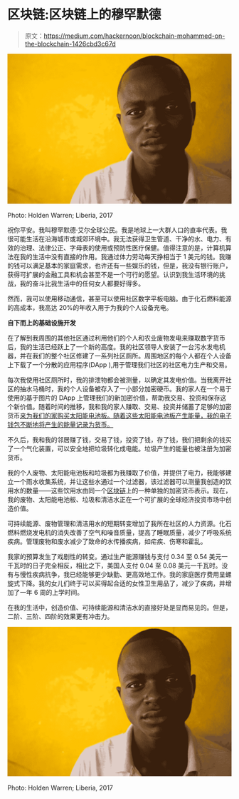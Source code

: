 # 区块链:区块链上的穆罕默德

> 原文：<https://medium.com/hackernoon/blockchain-mohammed-on-the-blockchain-1426cbd3c67d>

![](img/9cd91c567a07f45bddfa100d7b9484da.png)

Photo: Holden Warren; Liberia, 2017

祝你平安。我叫穆罕默德·艾尔全球公民。我是地球上一大群人口的直率代表。我很可能生活在沿海城市或城郊环境中。我无法获得卫生管道、干净的水、电力、有效的治理、法律公正、字母表的使用或预防性医疗保健。值得注意的是，计算机算法在我的生活中没有直接的作用。我通过体力劳动每天挣相当于 1 美元的钱。我赚的钱可以满足基本的家庭需求，也许还有一些娱乐的钱，但是，我没有银行账户，获得可扩展的金融工具和机会甚至不是一个可行的愿望。认识到我生活环境的挑战，我的奋斗比我生活中的任何女人都要好得多。

然而，我可以使用移动通信，甚至可以使用社区数字平板电脑。由于化石燃料能源的高成本，我高达 20%的年收入用于为我的个人设备充电。

**自下而上的基础设施开发**

在了解到我周围的其他社区通过利用他们的个人和农业废物发电来赚取数字货币后，我的生活已经跃上了一个新的高度。我的社区领导人安装了一台污水发电机器，并在我们的整个社区修建了一系列社区厕所。周围地区的每个人都在个人设备上下载了一个分散的应用程序(DApp ),用于管理我们社区的社区电力生产和交易。

每次我使用社区厕所时，我的排泄物都会被测量，以确定其发电价值。当我离开社区的抽水马桶时，我的个人设备被存入了一小部分加密硬币。我的家人在一个易于使用的基于图片的 DApp 上管理我们的新加密价值，帮助我交易、投资和保存这个新价值。随着时间的推移，我和我的家人赚取、交易、投资并储蓄了足够的加密货币[来为我们的家购买太阳能电池板。随着这些太阳能电池板产生能量，我的电子钱包不断地将产生的能量记录为货币。](https://hackernoon.com/tagged/cryptocurrency)

不久后，我和我的邻居赚了钱，交易了钱，投资了钱，存了钱，我们把剩余的钱买了一个气化装置，可以安全地把垃圾转化成电能。垃圾产生的能量也被注册为加密货币。

我的个人废物、太阳能电池板和垃圾都为我赚取了价值，并提供了电力，我能够建立一个雨水收集系统，并让这些水通过一个过滤器，该过滤器可以测量我创造的饮用水的数量——这些饮用水由同一个[区块链](https://hackernoon.com/tagged/blockchain)上的一种单独的加密货币表示。现在，我的废物、太阳能电池板、垃圾和清洁水正在一个可扩展的全球经济投资市场中创造价值。

可持续能源、废物管理和清洁用水的短期转变增加了我所在社区的人力资源。化石燃料燃烧发电机的消失改善了空气和噪音质量，提高了睡眠质量，减少了呼吸系统疾病。管理废物和废水减少了致命的水传播疾病，如疟疾、伤寒和霍乱。

我家的预算发生了戏剧性的转变。通过生产能源赚钱与支付 0.34 至 0.54 美元一千瓦时的日子完全相反，相比之下，美国人支付 0.04 至 0.08 美元一千瓦时。没有与慢性疾病抗争，我已经能够更少缺勤、更高效地工作。我的家庭医疗费用呈螺旋式下降。我的女儿们终于可以买得起合适的女性卫生用品了，减少了疾病，并增加了一年 6 周的上学时间。

在我的生活中，创造价值、可持续能源和清洁水的直接好处是显而易见的。但是，二阶、三阶、四阶的效果更有冲击力。

![](img/9cd91c567a07f45bddfa100d7b9484da.png)

Photo: Holden Warren; Liberia, 2017